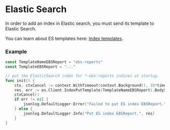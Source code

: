 # Elastic Search

In order to add an index in Elastic search, you must send its template to Elastic Search.

You can learn about ES templates here: [Index templates](https://www.elastic.co/guide/en/elasticsearch/reference/current/indices-templates.html).

### Example
```go
const TemplateNameEBSReport = "ebs-reports"
const TemplateEBSReport = "..."

// put the ElasticSearch index for *-ebs-reports indices at startup.
func init() {
    ctx, ctxCancel := context.WithTimeout(context.Background(), 10*time.Second)
    res, err := es.Client.IndexPutTemplate(TemplateNameEBSReport).BodyString(TemplateEBSReport).Do(ctx)
    ctxCancel()
    if err != nil {
        jsonlog.DefaultLogger.Error("Failed to put ES index EBSReport.", err)
    } else {
        jsonlog.DefaultLogger.Info("Put ES index EBSReport.", res)
    }
}
```
